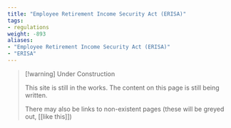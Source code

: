 ```yaml
---
title: "Employee Retirement Income Security Act (ERISA)"
tags:
- regulations
weight: -893
aliases:
- "Employee Retirement Income Security Act (ERISA)"
- "ERISA"
---
```


> [!warning] Under Construction
> 
> This site is still in the works. The content on this page is still being written. 
> 
> There may also be links to non-existent pages (these will be greyed out, [[like this]])